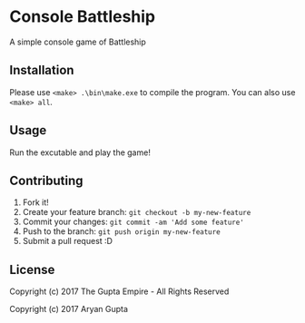 # Console Battleship

A simple console game of Battleship

## Installation

Please use `<make> .\bin\make.exe` to compile the program. You can also use `<make> all`.

## Usage

Run the excutable and play the game!
  
## Contributing

1. Fork it!
2. Create your feature branch: `git checkout -b my-new-feature`
3. Commit your changes: `git commit -am 'Add some feature'`
4. Push to the branch: `git push origin my-new-feature`
5. Submit a pull request :D

## License

Copyright (c) 2017 The Gupta Empire - All Rights Reserved

Copyright (c) 2017 Aryan Gupta
